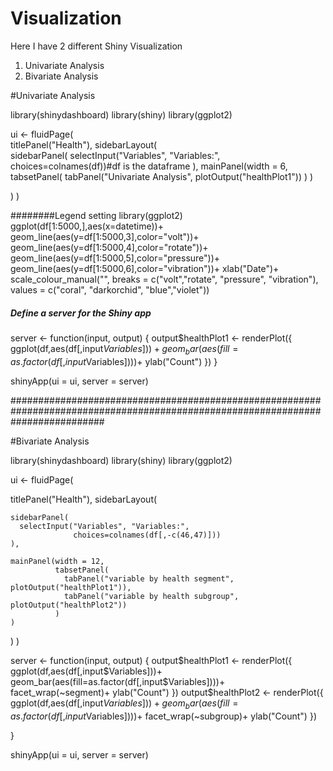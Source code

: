 # Visualization
Here I have 2 different Shiny Visualization
1. Univariate Analysis
2. Bivariate Analysis

#Univariate Analysis

library(shinydashboard)
library(shiny)
library(ggplot2)


ui <- fluidPage(    
  titlePanel("Health"),
  sidebarLayout(      
    sidebarPanel(
      selectInput("Variables", "Variables:",
                  choices=colnames(df))#df is the dataframe
    ),
    mainPanel(width = 6,
              tabsetPanel(
                tabPanel("Univariate Analysis", plotOutput("healthPlot1"))
              )
    )
  
  )
)


########Legend setting
library(ggplot2)
ggplot(df[1:5000,],aes(x=datetime))+
  geom_line(aes(y=df[1:5000,3],color="volt"))+
  geom_line(aes(y=df[1:5000,4],color="rotate"))+
  geom_line(aes(y=df[1:5000,5],color="pressure"))+
  geom_line(aes(y=df[1:5000,6],color="vibration"))+
  xlab("Date")+
  scale_colour_manual("", 
                      breaks = c("volt","rotate", "pressure", "vibration"),
                      values = c("coral", "darkorchid", "blue","violet")) 

##### Define a server for the Shiny app
server <- function(input, output) {
output$healthPlot1 <- renderPlot({
      ggplot(df,aes(df[,input$Variables]))+
      geom_bar(aes(fill=as.factor(df[,input$Variables])))+
      ylab("Count")
  })
}


shinyApp(ui = ui, server = server)

#################################################################################################################################

#Bivariate Analysis

library(shinydashboard)
library(shiny)
library(ggplot2)

ui <- fluidPage(    
  
  titlePanel("Health"),
  sidebarLayout(      
    
    sidebarPanel(
      selectInput("Variables", "Variables:",
                  choices=colnames(df[,-c(46,47)]))
    ),
    
    mainPanel(width = 12,
              tabsetPanel(
                tabPanel("variable by health segment", plotOutput("healthPlot1")),
                tabPanel("variable by health subgroup", plotOutput("healthPlot2"))
              )
    )
    
  )
)


server <- function(input, output) {
  output$healthPlot1 <- renderPlot({
    ggplot(df,aes(df[,input$Variables]))+
      geom_bar(aes(fill=as.factor(df[,input$Variables])))+
      facet_wrap(~segment)+
      ylab("Count")
  })
  output$healthPlot2 <- renderPlot({
    ggplot(df,aes(df[,input$Variables]))+
      geom_bar(aes(fill=as.factor(df[,input$Variables])))+
      facet_wrap(~subgroup)+
      ylab("Count")
  })
  
}


shinyApp(ui = ui, server = server)
